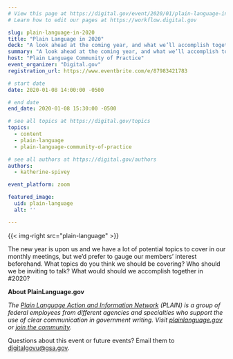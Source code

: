 ```yaml
---
# View this page at https://digital.gov/event/2020/01/plain-language-in-2020
# Learn how to edit our pages at https://workflow.digital.gov

slug: plain-language-in-2020
title: "Plain Language in 2020"
deck: "A look ahead at the coming year, and what we’ll accomplish together"
summary: "A look ahead at the coming year, and what we’ll accomplish together."
host: "Plain Language Community of Practice"
event_organizer: "Digital.gov"
registration_url: https://www.eventbrite.com/e/87983421783

# start date
date: 2020-01-08 14:00:00 -0500

# end date
end_date: 2020-01-08 15:30:00 -0500

# see all topics at https://digital.gov/topics
topics:
  - content
  - plain-language
  - plain-language-community-of-practice

# see all authors at https://digital.gov/authors
authors:
  - katherine-spivey

event_platform: zoom

featured_image:
  uid: plain-language
  alt: ''

---
```


{{< img-right src="plain-language" >}}

The new year is upon us and we have a lot of potential topics to cover in our monthly meetings, but we’d prefer to gauge our members’ interest beforehand. What topics do you think we should be covering? Who should we be inviting to talk? What would should we accomplish together in #2020?


**About PlainLanguage.gov**

_The [Plain Language Action and Information Network](https://www.plainlanguage.gov/about/) (PLAIN) is a group of federal employees from different agencies and specialties who support the use of clear communication in government writing. Visit [plainlanguage.gov](https://www.plainlanguage.gov/) or [join the community](https://www.digitalgov.gov/communities/plain-language/)._

Questions about this event or future events? Email them to [digitalgovu@gsa.gov](mailto:digitalgovu@gsa.gov).
